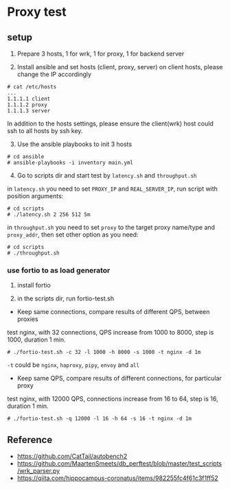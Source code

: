# Proxy test

## setup

1. Prepare 3 hosts, 1 for wrk, 1 for proxy, 1 for backend server

2. Install ansible and set hosts (client, proxy, server) on client hosts, please change the IP accordingly

```
# cat /etc/hosts
...
1.1.1.1 client
1.1.1.2 proxy
1.1.1.3 server
```

In addition to the hosts settings, please ensure the client(wrk) host could ssh to all hosts by ssh key.

3. Use the ansible playbooks to init 3 hosts

```
# cd ansible
# ansible-playbooks -i inventory main.yml
```

4. Go to scripts dir and start test by `latency.sh` and `throughput.sh`

in `latency.sh` you need to set `PROXY_IP` and `REAL_SERVER_IP`, run script with position arguments:

```
# cd scripts
# ./latency.sh 2 256 512 5m
```

in `throughput.sh` you need to set `proxy` to the target proxy name/type and `proxy_addr`, then set other option as you need:

```
# cd scripts
# ./throughput.sh
```

### use fortio to as load generator

1. install fortio

2. in the scripts dir, run fortio-test.sh

* Keep same connections, compare results of different QPS, between proxies

test nginx, with 32 connections, QPS increase from 1000 to 8000, step is 1000, duration 1 min.

```
# ./fortio-test.sh -c 32 -l 1000 -h 8000 -s 1000 -t nginx -d 1m
```

`-t` could be `nginx`, `haproxy`, `pipy`, `envoy` and `all`

* Keep same QPS, compare results of different connections, for particular proxy

test nginx, with 12000 QPS, connections increase from 16 to 64, step is 16, duration 1 min.

```
# ./fortio-test.sh -q 12000 -l 16 -h 64 -s 16 -t nginx -d 1m
```

## Reference

* https://github.com/CatTail/autobench2
* https://github.com/MaartenSmeets/db_perftest/blob/master/test_scripts/wrk_parser.py
* https://qiita.com/hippocampus-coronatus/items/982255fc4f61c3f1ff52
